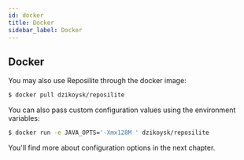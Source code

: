 ```yaml
---
id: docker
title: Docker
sidebar_label: Docker
---
```


## Docker

You may also use Reposilite through the docker image:

```bash
$ docker pull dzikoysk/reposilite
```

You can also pass custom configuration values using the environment variables:

```bash
$ docker run -e JAVA_OPTS='-Xmx128M ' dzikoysk/reposilite
```

You'll find more about configuration options in the next chapter.